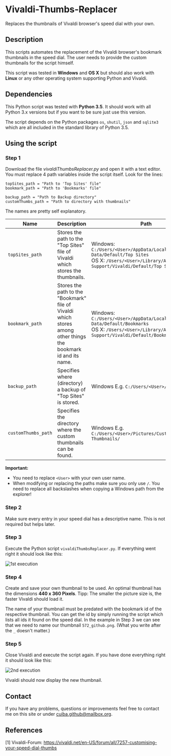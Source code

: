 # Vivaldi-Thumbs-Replacer
Replaces the thumbnails of Vivaldi browser's speed dial with your own.

## Description
This scripts automates the replacement of the Vivaldi browser's bookmark thumbnails in the speed dial. The user needs to provide the custom thumbnails for the script himself.
 
This script was tested in **Windows** and **OS X** but should also work with **Linux** or any other operating system supporting Python and Vivaldi.


## Dependencies
This Python script was tested with **Python 3.5**. It should work with all Python 3.x versions but if you want to be sure just use this version.

The script depends on the Python packages `os`, `shutil`, `json` and `sqlite3` which are all included in the standard library of Python 3.5.

## Using the script

### Step 1
Download the file *vivaldiThumbsReplacer.py* and open it with a text editor. You must replace 4 path variables inside the script itself. Look for the lines:

```
topSites_path = "Path to 'Top Sites' file"
bookmark_path = "Path to 'Bookmarks' file"

backup_path = "Path to Backup directory"
customThumbs_path = "Path to directory with thumbnails"
```

The names are pretty self explanatory. 

| Name | Description | Path |
|------|-------------|---------|
| `topSites_path` | Stores the path to the "Top Sites" file of Vivaldi which stores the thumbnails. | Windows: `C:/Users/<User>/AppData/Local/Vivaldi/User Data/Default/Top Sites` <br/> OS X: `/Users/<User>/Library/Application Support/Vivaldi/Default/Top Sites` |
| `bookmark_path` | Stores the path to the "Bookmark" file of Vivaldi which stores among other things the bookmark id and its name. | Windows: `C:/Users/<User>/AppData/Local/Vivaldi/User Data/Default/Bookmarks` <br/> OS X: `/Users/<User>/Library/Application Support/Vivaldi/Default/Bookmarks` |
| `backup_path` | Specifies where (directory) a backup of "Top Sites" is stored. | Windows E.g. `C:/Users/<User>/Desktop/` |
| `customThumbs_path` | Specifies the directory where the custom thumbnails can be found. | Windows E.g. `C:/Users/<User>/Pictures/Custom Thumbnails/` |

**Important:** 

* You need to replace `<User>` with your own user name.
* When modifying or replacing the paths make sure you only use `/`. You need to replace all backslashes when copying a Windows path from the explorer!

### Step 2
Make sure every entry in your speed dial has a descriptive name. This is not required but helps later.

### Step 3
Execute the Python script `vivaldiThumbsReplacer.py`. If everything went right it should look like this:

![1st execution](http://i.imgur.com/jTzfDnY.png) 

### Step 4
Create and save your own thumbnail to be used. An optimal thumbnail has the dimensions **440 x 360 Pixels**. Tipp: The smaller the picture size is, the faster Vivaldi should load it.

The name of your thumbnail must be predated with the bookmark id of the respective thumbnail. You can get the id by simply running the script which lists all ids it found on the speed dial. In the example in Step 3 we can see that we need to name our thumbnail `572_github.png`. (What you write after the `_` doesn't matter.)

### Step 5
Close Vivaldi and execute the script again. If you have done everything right it should look like this:

![2nd execution](http://i.imgur.com/9nM0wHP.png)

Vivaldi should now display the new thumbnail.

## Contact
If you have any problems, questions or improvements feel free to contact me on this site or under cuiba.github@mailbox.org.

## References

[1] Vivaldi-Forum: https://vivaldi.net/en-US/forum/all/7257-customising-your-speed-dial-thumbs